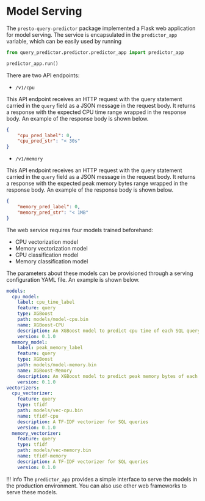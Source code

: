 # Model Serving

The `presto-query-predictor` package implemented a Flask web application for
model serving. The service is encapsulated in the `predictor_app` variable,
which can be easily used by running

```python
from query_predictor.predictor.predictor_app import predictor_app

predictor_app.run()
```

There are two API endpoints:

* `/v1/cpu`

This API endpoint receives an HTTP request with the query statement carried in
the `query` field as a JSON message in the request body. It returns a response
with the expected CPU time range wrapped in the response body. An example of the
response body is shown below.

``` json
{
    "cpu_pred_label": 0,
    "cpu_pred_str": "< 30s"
}
```

* `/v1/memory`

This API endpoint receives an HTTP request with the query statement carried in
the `query` field as a JSON message in the request body. It returns a response
with the expected peak memory bytes range wrapped in the response body. An example
of the response body is shown below.

```json
{
    "memory_pred_label": 0,
    "memory_pred_str": "< 1MB"
}
```

The web service requires four models trained beforehand:

* CPU vectorization model
* Memory vectorization model
* CPU classification model
* Memory classification model

The parameters about these models can be provisioned through a serving configuration
YAML file. An example is shown below.

```yaml
models:
  cpu_model:
    label: cpu_time_label
    feature: query
    type: XGBoost
    path: models/model-cpu.bin
    name: XGBoost-CPU
    description: An XGBoost model to predict cpu time of each SQL query
    version: 0.1.0
  memory_model:
    label: peak_memory_label
    feature: query
    type: XGBoost
    path: models/model-memory.bin
    name: XGBoost-Memory
    description: An XGBoost model to predict peak memory bytes of each SQL query
    version: 0.1.0
vectorizers:
  cpu_vectorizer:
    feature: query
    type: tfidf
    path: models/vec-cpu.bin
    name: tfidf-cpu
    description: A TF-IDF vectorizer for SQL queries
    version: 0.1.0
  memory_vectorizer:
    feature: query
    type: tfidf
    path: models/vec-memory.bin
    name: tfidf-memory
    description: A TF-IDF vectorizer for SQL queries
    version: 0.1.0
```

!!! info
    The `predictor_app` provides a simple interface to serve the models in the
    production environment. You can also use other web frameworks to serve
    these models.
